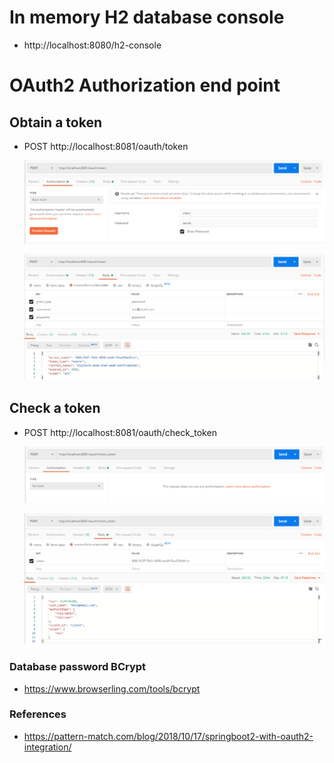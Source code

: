 # In memory H2 database console
  
- http://localhost:8080/h2-console

# OAuth2 Authorization end point

## Obtain a token

  - POST http://localhost:8081/oauth/token
  
    ![postman-1](postman-1.png)
  
    ![postman-2](postman-2.png)
  
## Check a token

  - POST http://localhost:8081/oauth/check_token

    ![postman-3](postman-3.png)
  
    ![postman-4](postman-4.png)
  

### Database password BCrypt

- https://www.browserling.com/tools/bcrypt

### References

- https://pattern-match.com/blog/2018/10/17/springboot2-with-oauth2-integration/